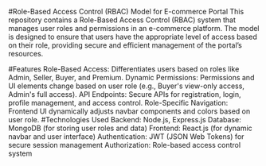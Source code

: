 #Role-Based Access Control (RBAC) Model for E-commerce Portal
This repository contains a Role-Based Access Control (RBAC) system that manages user roles and permissions in an e-commerce platform. The model is designed to ensure that users have the appropriate level of access based on their role, providing secure and efficient management of the portal’s resources.

#Features
Role-Based Access: Differentiates users based on roles like Admin, Seller, Buyer, and Premium.
Dynamic Permissions: Permissions and UI elements change based on user role (e.g., Buyer's view-only access, Admin's full access).
API Endpoints: Secure APIs for registration, login, profile management, and access control.
Role-Specific Navigation: Frontend UI dynamically adjusts navbar components and colors based on user role.
#Technologies Used
Backend: Node.js, Express.js
Database: MongoDB (for storing user roles and data)
Frontend: React.js (for dynamic navbar and user interface)
Authentication: JWT (JSON Web Tokens) for secure session management
Authorization: Role-based access control system
